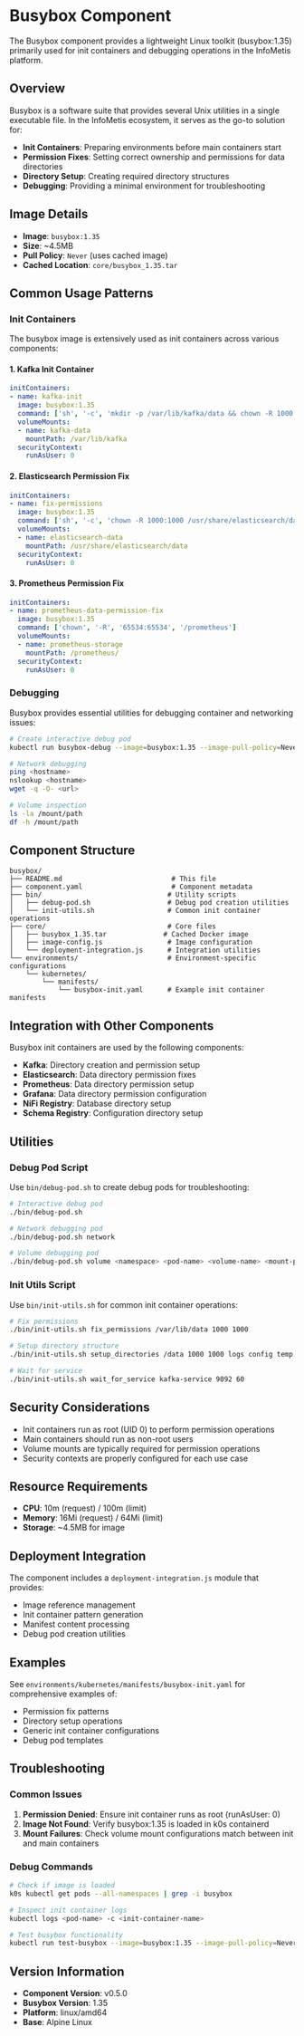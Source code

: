 # Busybox Component

The Busybox component provides a lightweight Linux toolkit (busybox:1.35) primarily used for init containers and debugging operations in the InfoMetis platform.

## Overview

Busybox is a software suite that provides several Unix utilities in a single executable file. In the InfoMetis ecosystem, it serves as the go-to solution for:

- **Init Containers**: Preparing environments before main containers start
- **Permission Fixes**: Setting correct ownership and permissions for data directories
- **Directory Setup**: Creating required directory structures
- **Debugging**: Providing a minimal environment for troubleshooting

## Image Details

- **Image**: `busybox:1.35`
- **Size**: ~4.5MB
- **Pull Policy**: `Never` (uses cached image)
- **Cached Location**: `core/busybox_1.35.tar`

## Common Usage Patterns

### Init Containers

The busybox image is extensively used as init containers across various components:

#### 1. Kafka Init Container
```yaml
initContainers:
- name: kafka-init
  image: busybox:1.35
  command: ['sh', '-c', 'mkdir -p /var/lib/kafka/data && chown -R 1000:1000 /var/lib/kafka']
  volumeMounts:
  - name: kafka-data
    mountPath: /var/lib/kafka
  securityContext:
    runAsUser: 0
```

#### 2. Elasticsearch Permission Fix
```yaml
initContainers:
- name: fix-permissions
  image: busybox:1.35
  command: ['sh', '-c', 'chown -R 1000:1000 /usr/share/elasticsearch/data']
  volumeMounts:
  - name: elasticsearch-data
    mountPath: /usr/share/elasticsearch/data
  securityContext:
    runAsUser: 0
```

#### 3. Prometheus Permission Fix
```yaml
initContainers:
- name: prometheus-data-permission-fix
  image: busybox:1.35
  command: ['chown', '-R', '65534:65534', '/prometheus']
  volumeMounts:
  - name: prometheus-storage
    mountPath: /prometheus/
  securityContext:
    runAsUser: 0
```

### Debugging

Busybox provides essential utilities for debugging container and networking issues:

```bash
# Create interactive debug pod
kubectl run busybox-debug --image=busybox:1.35 --image-pull-policy=Never --restart=Never --rm -it -- sh

# Network debugging
ping <hostname>
nslookup <hostname>
wget -q -O- <url>

# Volume inspection
ls -la /mount/path
df -h /mount/path
```

## Component Structure

```
busybox/
├── README.md                           # This file
├── component.yaml                      # Component metadata
├── bin/                               # Utility scripts
│   ├── debug-pod.sh                   # Debug pod creation utilities
│   └── init-utils.sh                  # Common init container operations
├── core/                              # Core files
│   ├── busybox_1.35.tar              # Cached Docker image
│   ├── image-config.js                # Image configuration
│   └── deployment-integration.js      # Integration utilities
└── environments/                      # Environment-specific configurations
    └── kubernetes/
        └── manifests/
            └── busybox-init.yaml      # Example init container manifests
```

## Integration with Other Components

Busybox init containers are used by the following components:

- **Kafka**: Directory creation and permission setup
- **Elasticsearch**: Data directory permission fixes
- **Prometheus**: Data directory permission setup
- **Grafana**: Data directory permission configuration
- **NiFi Registry**: Database directory setup
- **Schema Registry**: Configuration directory setup

## Utilities

### Debug Pod Script
Use `bin/debug-pod.sh` to create debug pods for troubleshooting:

```bash
# Interactive debug pod
./bin/debug-pod.sh

# Network debugging pod
./bin/debug-pod.sh network

# Volume debugging pod
./bin/debug-pod.sh volume <namespace> <pod-name> <volume-name> <mount-path>
```

### Init Utils Script
Use `bin/init-utils.sh` for common init container operations:

```bash
# Fix permissions
./bin/init-utils.sh fix_permissions /var/lib/data 1000 1000

# Setup directory structure
./bin/init-utils.sh setup_directories /data 1000 1000 logs config temp

# Wait for service
./bin/init-utils.sh wait_for_service kafka-service 9092 60
```

## Security Considerations

- Init containers run as root (UID 0) to perform permission operations
- Main containers should run as non-root users
- Volume mounts are typically required for permission operations
- Security contexts are properly configured for each use case

## Resource Requirements

- **CPU**: 10m (request) / 100m (limit)
- **Memory**: 16Mi (request) / 64Mi (limit)
- **Storage**: ~4.5MB for image

## Deployment Integration

The component includes a `deployment-integration.js` module that provides:

- Image reference management
- Init container pattern generation
- Manifest content processing
- Debug pod creation utilities

## Examples

See `environments/kubernetes/manifests/busybox-init.yaml` for comprehensive examples of:
- Permission fix patterns
- Directory setup operations
- Generic init container configurations
- Debug pod templates

## Troubleshooting

### Common Issues

1. **Permission Denied**: Ensure init container runs as root (runAsUser: 0)
2. **Image Not Found**: Verify busybox:1.35 is loaded in k0s containerd
3. **Mount Failures**: Check volume mount configurations match between init and main containers

### Debug Commands

```bash
# Check if image is loaded
k0s kubectl get pods --all-namespaces | grep -i busybox

# Inspect init container logs
kubectl logs <pod-name> -c <init-container-name>

# Test busybox functionality
kubectl run test-busybox --image=busybox:1.35 --image-pull-policy=Never --restart=Never --rm -it -- sh
```

## Version Information

- **Component Version**: v0.5.0
- **Busybox Version**: 1.35
- **Platform**: linux/amd64
- **Base**: Alpine Linux